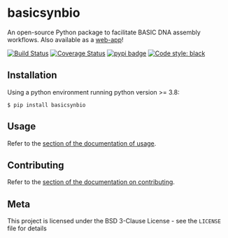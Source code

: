 # basicsynbio

An open-source Python package to facilitate BASIC DNA assembly workflows. Also available as a [web-app][webapp_url]!

[![Build Status][travis_badge]][travis_url]
[![Coverage Status][coverage_badge]][coverage_url]
[![pypi badge][pypi_badge]][pypi_url]
[![Code style: black](https://img.shields.io/badge/code%20style-black-000000.svg)](https://github.com/psf/black)

## Installation

Using a python environment running python version >= 3.8:

```shell
$ pip install basicsynbio
```

## Usage

Refer to the [section of the documentation of usage](https://londonbiofoundry.github.io/basicsynbio/usage.html).

## Contributing

Refer to the [section of the documentation on contributing](https://londonbiofoundry.github.io/basicsynbio/contributing.html).

## Meta

This project is licensed under the BSD 3-Clause License - see the ``LICENSE`` file for details

[pypi_badge]: https://img.shields.io/pypi/v/basicsynbio.svg
[pypi_url]: https://pypi.python.org/pypi/basicsynbio
[travis_badge]: https://travis-ci.org/LondonBiofoundry/basicsynbio.svg?branch=master
[travis_url]: https://travis-ci.org/LondonBiofoundry/basicsynbio
[coverage_badge]: https://coveralls.io/repos/github/LondonBiofoundry/basicsynbio/badge.svg?branch=master
[coverage_url]: https://coveralls.io/github/LondonBiofoundry/basicsynbio?branch=master
[development_url]: https://packaging.python.org/guides/distributing-packages-using-setuptools/#working-in-development-mode
[webapp_url]: https://basicsynbio.web.app/designer
